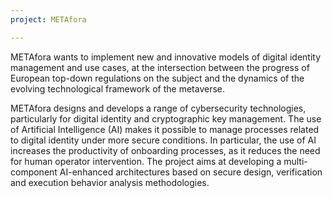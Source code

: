 ```yaml
---
project: METAfora

---
```

METAfora wants to implement new and innovative models of digital identity management and use cases, at the intersection between the progress of European top-down regulations on the subject and the dynamics of the evolving technological framework of the metaverse.

METAfora designs and develops a range of cybersecurity technologies, particularly for digital identity and cryptographic key management. The use of Artificial Intelligence (AI) makes it possible to manage processes related to digital identity under more secure conditions. In particular, the use of AI increases the productivity of onboarding processes, as it reduces the need for human operator intervention. The project aims at developing a multi-component AI-enhanced architectures based on secure design, verification and execution behavior analysis methodologies.
